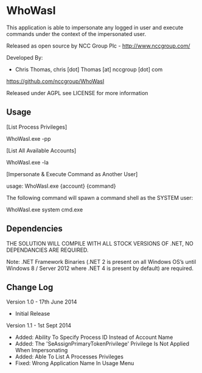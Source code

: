 WhoWasI
======================
This application is able to impersonate any logged in user and execute commands under the context of the impersonated user.

Released as open source by NCC Group Plc - http://www.nccgroup.com/

Developed By:
* Chris Thomas, chris [dot] Thomas [at] nccgroup [dot] com

https://github.com/nccgroup/WhoWasI

Released under AGPL see LICENSE for more information

Usage
-------------
[List Process Privileges]

WhoWasI.exe -pp <PID>


[List All Available Accounts]

WhoWasI.exe -la


[Impersonate & Execute Command as Another User]

usage: WhoWasI.exe {account} {command}

The following command will spawn a command shell as the SYSTEM user:

WhoWasI.exe system cmd.exe


Dependencies 
-------------
THE SOLUTION WILL COMPILE WITH ALL STOCK VERSIONS OF .NET, NO DEPENDANCIES ARE REQUIRED.

Note: .NET Framework Binaries (.NET 2 is present on all Windows OS’s until Windows 8 / Server 2012 where .NET 4 is present by default) are required.

Change Log
-------------
Version 1.0 - 17th June 2014 
* Initial Release

Version 1.1 - 1st Sept 2014
* Added: Ability To Specify Process ID Instead of Account Name
* Added: The 'SeAssignPrimaryTokenPrivilege' Privilege Is Not Applied When Impersonating
* Added: Able To List A Processes Privileges
* Fixed: Wrong Application Name In Usage Menu
